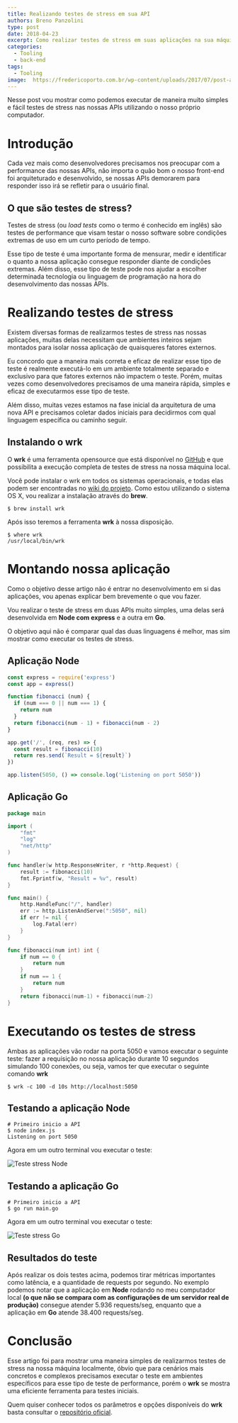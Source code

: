 ```yaml
---
title: Realizando testes de stress em sua API
authors: Breno Panzolini
type: post
date: 2018-04-23
excerpt: Como realizar testes de stress em suas aplicações na sua máquina local com o wrk.
categories:
  - Tooling
  - back-end
tags:
  - Tooling
image:  https://fredericoporto.com.br/wp-content/uploads/2017/07/post-alta-performance-head-banner.jpg
---
```


Nesse post vou mostrar como podemos executar de maneira muito simples e fácil testes de stress nas nossas APIs utilizando o nosso próprio computador.

# Introdução

Cada vez mais como desenvolvedores precisamos nos preocupar com a performance das nossas APIs, não importa o quão bom o nosso front-end foi arquiteturado e desenvolvido, se nossas APIs demorarem para responder isso irá se refletir para o usuário final.

## O que são testes de stress?

Testes de stress (ou _load tests_ como o termo é conhecido em inglês) são testes de performance que visam testar o nosso software sobre condições extremas de uso em um curto período de tempo.

Esse tipo de teste é uma importante forma de mensurar, medir e identificar o quanto a nossa aplicação consegue responder diante de condições extremas. Além disso, esse tipo de teste pode nos ajudar a escolher determinada tecnologia ou linguagem de programação na hora do desenvolvimento das nossas APIs.

# Realizando testes de stress

Existem diversas formas de realizarmos testes de stress nas nossas aplicações, muitas delas necessitam que ambientes inteiros sejam montados para isolar nossa aplicação de quaisqueres fatores externos.

Eu concordo que a maneira mais correta e eficaz de realizar esse tipo de teste é realmente executá-lo em um ambiente totalmente separado e exclusivo para que fatores externos não impactem o teste. Porém, muitas vezes como desenvolvedores precisamos de uma maneira rápida, simples e eficaz de executarmos esse tipo de teste.

Além disso, muitas vezes estamos na fase inicial da arquitetura de uma nova API e precisamos coletar dados iniciais para decidirmos com qual linguagem específica ou caminho seguir.

## Instalando o wrk

O **wrk** é uma ferramenta opensource que está disponível no [GitHub](https://github.com/wg/wrk) e que possibilita a execução completa de testes de stress na nossa máquina local.

Você pode instalar o wrk em todos os sistemas operacionais, e todas elas podem ser encontradas no [wiki do projeto](https://github.com/wg/wrk/wiki). Como estou utilizando o sistema OS X, vou realizar a instalação através do **brew**.

```
$ brew install wrk
```

Após isso teremos a ferramenta **wrk** à nossa disposição.

```
$ where wrk
/usr/local/bin/wrk
```

# Montando nossa aplicação

Como o objetivo desse artigo não é entrar no desenvolvimento em si das aplicações, vou apenas explicar bem brevemente o que vou fazer.

Vou realizar o teste de stress em duas APIs muito simples, uma delas será desenvolvida em **Node com express** e a outra em **Go**.

O objetivo aqui não é comparar qual das duas linguagens é melhor, mas sim mostrar como executar os testes de stress.

## Aplicação Node

```javascript
const express = require('express')
const app = express()

function fibonacci (num) {
  if (num === 0 || num === 1) {
    return num
  }
  return fibonacci(num - 1) + fibonacci(num - 2)
}

app.get('/', (req, res) => {
  const result = fibonacci(10)
  return res.send(`Result = ${result}`)
})

app.listen(5050, () => console.log('Listening on port 5050'))
```

## Aplicação Go

```go
package main

import (
	"fmt"
	"log"
	"net/http"
)

func handler(w http.ResponseWriter, r *http.Request) {
	result := fibonacci(10)
	fmt.Fprintf(w, "Result = %v", result)
}

func main() {
	http.HandleFunc("/", handler)
	err := http.ListenAndServe(":5050", nil)
	if err != nil {
		log.Fatal(err)
	}
}

func fibonacci(num int) int {
	if num == 0 {
		return num
	}
	if num == 1 {
		return num
	}
	return fibonacci(num-1) + fibonacci(num-2)
}
````

# Executando os testes de stress

Ambas as aplicações vão rodar na porta 5050 e vamos executar o seguinte teste: fazer a requisição no nossa aplicação durante 10 segundos simulando 100 conexões, ou seja, vamos ter que executar o seguinte comando **wrk**

```
$ wrk -c 100 -d 10s http://localhost:5050
```

## Testando a aplicação Node

```
# Primeiro inicio a API
$ node index.js
Listening on port 5050
```

Agora em um outro terminal vou executar o teste:

![Teste stress Node](https://i.imgur.com/rm3gw1f.png)

## Testando a aplicação Go

```
# Primeiro inicio a API
$ go run main.go
```

Agora em um outro terminal vou executar o teste:

![Teste stress Go](https://i.imgur.com/qkQCmGU.png)

## Resultados do teste

Após realizar os dois testes acima, podemos tirar métricas importantes como latência, e a quantidade de requests por segundo. No exemplo podemos notar que a aplicação em **Node** rodando no meu computador local **(o que não se compara com as configurações de um servidor real de produção)** consegue atender 5.936 requests/seg, enquanto que a aplicação em **Go** atende 38.400 requests/seg.

# Conclusão

Esse artigo foi para mostrar uma maneira simples de realizarmos testes de stress na nossa máquina localmente, óbvio que para cenários mais concretos e complexos precisamos executar o teste em ambientes específicos para esse tipo de teste de performance, porém o **wrk** se mostra uma eficiente ferramenta para testes iniciais.

Quem quiser conhecer todos os parâmetros e opções disponíveis do **wrk** basta consultar o [repositório oficial](https://github.com/wg/wrk).
